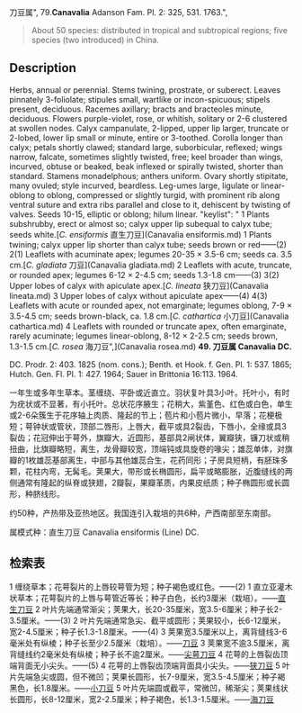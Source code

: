 刀豆属",
79.**Canavalia** Adanson Fam. Pl. 2: 325, 531. 1763.",

> About 50 species: distributed in tropical and subtropical regions; five species (two introduced) in China.

## Description
Herbs, annual or perennial. Stems twining, prostrate, or suberect. Leaves pinnately 3-foliolate; stipules small, wartlike or incon-spicuous; stipels present, deciduous. Racemes axillary; bracts and bracteoles minute, deciduous. Flowers purple-violet, rose, or whitish, solitary or 2-6 clustered at swollen nodes. Calyx campanulate, 2-lipped, upper lip larger, truncate or 2-lobed, lower lip small or minute, entire or 3-toothed. Corolla longer than calyx; petals shortly clawed; standard large, suborbicular, reflexed; wings narrow, falcate, sometimes slightly twisted, free; keel broader than wings, incurved, obtuse or beaked, beak inflexed or spirally twisted, shorter than standard. Stamens monadelphous; anthers uniform. Ovary shortly stipitate, many ovuled; style incurved, beardless. Leg-umes large, ligulate or linear-oblong to oblong, compressed or slightly turgid, with prominent rib along ventral suture and extra ribs parallel and close to it, dehiscent by twisting of valves. Seeds 10-15, elliptic or oblong; hilum linear.
  "keylist": "
1 Plants subshrubby, erect or almost so; calyx upper lip subequal to calyx tube; seeds white.[*C. ensiformis* 直生刀豆](Canavalia ensiformis.md)
1 Plants twining; calyx upper lip shorter than calyx tube; seeds brown or red——(2)
2(1) Leaflets with acuminate apex; legumes 20-35 × 3.5-6 cm; seeds ca. 3.5 cm.[*C. gladiata* 刀豆](Canavalia gladiata.md)
2 Leaflets with acute, truncate, or rounded apex; legumes 6-12 × 2-4.5 cm; seeds 1.3-1.8 cm——(3)
3(2) Upper lobes of calyx with apiculate apex.[*C. lineata* 狭刀豆](Canavalia lineata.md)
3 Upper lobes of calyx without apiculate apex——(4)
4(3) Leaflets with acute or rounded apex, not emarginate; legumes oblong, 7-9 × 3.5-4.5 cm; seeds brown-black, ca. 1.8 cm.[*C. cathartica* 小刀豆](Canavalia cathartica.md)
4 Leaflets with rounded or truncate apex, often emarginate, rarely acuminate; legumes linear-oblong, 8-12 × 2-2.5 cm; seeds brown, 1.3-1.5 cm.[*C. rosea* 海刀豆",](Canavalia rosea.md)
**49. 刀豆属 Canavalia DC.**

DC. Prodr. 2: 403. 1825 (nom. cons.); Benth. et Hook. f. Gen. Pl. 1: 537. 1865; Hutch. Gen. Fl. Pl. 1: 427. 1964; Sauer in Brittonia 16:113. 1964.

一年生或多年生草本。茎缠绕、平卧或近直立。羽状复叶具3小叶。托叶小，有时为疣状或不显著，有小托叶。总状花序腋生；花稍大，紫堇色、红色或白色，单生或2-6朵簇生于花序轴上肉质、隆起的节上；苞片和小苞片微小，早落；花梗极短；萼钟状或管状，顶部二唇形，上唇大，截平或具2裂齿，下唇小，全缘或具3裂齿；花冠伸出于萼外，旗瓣大，近圆形，基部具2闸状体，翼瓣狭，镰刀状或稍扭曲，比旗瓣略短，离生，龙骨瓣较宽，顶端钝或具旋卷的喙尖；雄蕊单体，对旗瓣的1枚雄蕊基部离生，中部与其他雄蕊合生，花药同形；子房具短柄，有胚珠多颗，花柱内弯，无髯毛。荚果大，带形或长椭圆形，扁平或略膨胀，近腹缝线的两侧通常有隆起的纵脊或狭翅，2瓣裂，果瓣革质，内果皮纸质；种子椭圆形或长圆形，种脐线形。

约50种，产热带及亚热地区。我国连引入栽培的共6种，产西南部至东南部。

属模式种：直生刀豆 Canavalia ensiformis (Line) DC.

## 检索表

1 缠绕草本；花萼裂片的上唇较萼管为短；种子褐色或红色。——(2)
1 直立亚灌木状草本；花萼裂片的上唇与萼管近等长；种子白色，长约3厘米（栽培）。——[直生刀豆](Canavalia%20ensiformis.md)
2 叶片先端通常渐尖；荚果大，长20-35厘米，宽3.5-6厘米；种子长2-3.5厘米。——(3)
2 叶片先端通常急尖、截平或圆形；荚果较小，长6-12厘米，宽2-4.5厘米；种子长1.3-1.8厘米。——(4)
3 荚果宽3.5厘米以上，离背缝线3-6毫米处有纵棱；种子长至少2.5厘米（栽培）。——[刀豆](Canavalia%20gladiata.md)
3 荚果宽不逾3.5厘米，离背缝线约2毫米处有纵棱；种子长不逾2厘米。——[尖萼刀豆](Canavalia%20gladiolata.md)
4 花萼的上唇裂齿顶端背面无小尖头。——(5)
4 花萼的上唇裂齿顶端背面具小尖头。——[狭刀豆](Canavalia%20lineata.md)
5 叶片先端急尖或圆，但不微凹；荚果长圆形，长7-9厘米，宽3.5-4.5厘米；种子褐黑色，长1.8厘米。——[小刀豆](Canavalia%20cathartica.md)
5 叶片先端圆或截平，常微凹，稀渐尖；荚果线状长圆形，长8-12厘米，宽2-2.5厘米；种子褐色，长1.3-1.5厘米。——[海刀豆](Canavalia%20maritima.md)
